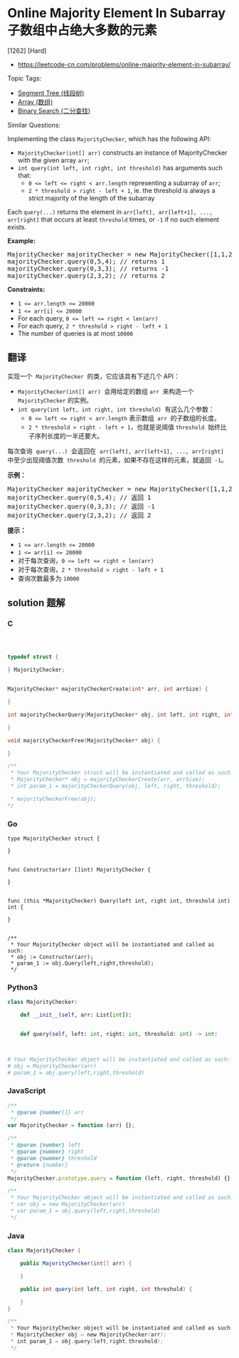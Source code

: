 # Online Majority Element In Subarray 子数组中占绝大多数的元素

[1262] [Hard]

- https://leetcode-cn.com/problems/online-majority-element-in-subarray/

Topic Tags:

- [Segment Tree (线段树)](https://leetcode-cn.com/tag/segment-tree/)
- [Array (数组)](https://leetcode-cn.com/tag/array/)
- [Binary Search (二分查找)](https://leetcode-cn.com/tag/binary-search/)

Similar Questions:

Implementing the class `MajorityChecker`, which has the following API:

- `MajorityChecker(int[] arr)` constructs an instance of MajorityChecker with the given array `arr`;
- `int query(int left, int right, int threshold)` has arguments such that:
  - `0 <= left <= right < arr.length` representing a subarray of `arr`;
  - `2 * threshold > right - left + 1`, ie. the threshold is always a strict majority of the length of the subarray

Each `query(...)` returns the element in `arr[left], arr[left+1], ..., arr[right]` that occurs at least `threshold` times, or `-1` if no such element exists.

**Example:**

<pre>MajorityChecker majorityChecker = new MajorityChecker([1,1,2,2,1,1]);
majorityChecker.query(0,5,4); // returns 1
majorityChecker.query(0,3,3); // returns -1
majorityChecker.query(2,3,2); // returns 2
</pre>

**Constraints:**

- `1 <= arr.length <= 20000`
- `1 <= arr[i] <= 20000`
- For each query, `0 <= left <= right < len(arr)`
- For each query, `2 * threshold > right - left + 1`
- The number of queries is at most `10000`

## 翻译

实现一个  `MajorityChecker`  的类，它应该具有下述几个 API：

- `MajorityChecker(int[] arr)`  会用给定的数组 `arr`  来构造一个 `MajorityChecker` 的实例。
- `int query(int left, int right, int threshold)`  有这么几个参数：
  - `0 <= left <= right < arr.length` 表示数组  `arr`  的子数组的长度。
  - `2 * threshold > right - left + 1`，也就是说阈值 `threshold`  始终比子序列长度的一半还要大。

每次查询  `query(...)`  会返回在  `arr[left], arr[left+1], ..., arr[right]`  中至少出现阈值次数  `threshold`  的元素，如果不存在这样的元素，就返回  `-1`。

**示例：**

<pre>MajorityChecker majorityChecker = new MajorityChecker([1,1,2,2,1,1]);
majorityChecker.query(0,5,4); // 返回 1
majorityChecker.query(0,3,3); // 返回 -1
majorityChecker.query(2,3,2); // 返回 2
</pre>

**提示：**

- `1 <= arr.length <= 20000`
- `1 <= arr[i] <= 20000`
- 对于每次查询，`0 <= left <= right < len(arr)`
- 对于每次查询，`2 * threshold > right - left + 1`
- 查询次数最多为 `10000`

## solution 题解

### C

```c



typedef struct {

} MajorityChecker;


MajorityChecker* majorityCheckerCreate(int* arr, int arrSize) {

}

int majorityCheckerQuery(MajorityChecker* obj, int left, int right, int threshold) {

}

void majorityCheckerFree(MajorityChecker* obj) {

}

/**
 * Your MajorityChecker struct will be instantiated and called as such:
 * MajorityChecker* obj = majorityCheckerCreate(arr, arrSize);
 * int param_1 = majorityCheckerQuery(obj, left, right, threshold);

 * majorityCheckerFree(obj);
*/
```

### Go

```golang
type MajorityChecker struct {

}


func Constructor(arr []int) MajorityChecker {

}


func (this *MajorityChecker) Query(left int, right int, threshold int) int {

}


/**
 * Your MajorityChecker object will be instantiated and called as such:
 * obj := Constructor(arr);
 * param_1 := obj.Query(left,right,threshold);
 */
```

### Python3

```python
class MajorityChecker:

    def __init__(self, arr: List[int]):


    def query(self, left: int, right: int, threshold: int) -> int:



# Your MajorityChecker object will be instantiated and called as such:
# obj = MajorityChecker(arr)
# param_1 = obj.query(left,right,threshold)
```

### JavaScript

```javascript
/**
 * @param {number[]} arr
 */
var MajorityChecker = function (arr) {};

/**
 * @param {number} left
 * @param {number} right
 * @param {number} threshold
 * @return {number}
 */
MajorityChecker.prototype.query = function (left, right, threshold) {};

/**
 * Your MajorityChecker object will be instantiated and called as such:
 * var obj = new MajorityChecker(arr)
 * var param_1 = obj.query(left,right,threshold)
 */
```

### Java

```java
class MajorityChecker {

    public MajorityChecker(int[] arr) {

    }

    public int query(int left, int right, int threshold) {

    }
}

/**
 * Your MajorityChecker object will be instantiated and called as such:
 * MajorityChecker obj = new MajorityChecker(arr);
 * int param_1 = obj.query(left,right,threshold);
 */
```
